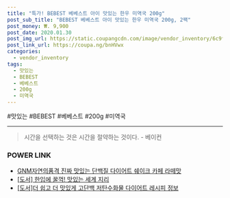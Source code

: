 ```yaml
--- 
title: "특가! BEBEST 베베스트 아이 맛있는 한우 미역국 200g" 
post_sub_title: "BEBEST 베베스트 아이 맛있는 한우 미역국 200g, 2팩" 
post_money: ₩. 9,900 
post_date: 2020.01.30 
post_img_url: https://static.coupangcdn.com/image/vendor_inventory/6c9f/20b7b4c5cd775d4623d44d52ec0fb923b5d77e139b9a5a2f22097c231c33.jpg 
post_link_url: https://coupa.ng/bnHVwx 
categories: 
  - vendor_inventory 
tags: 
  - 맛있는 
  - BEBEST 
  - 베베스트 
  - 200g 
  - 미역국 
--- 
```

  #맛있는 #BEBEST #베베스트 #200g #미역국 
<hr> 

> 시간을 선택하는 것은 시간을 절약하는 것이다. - 베이컨 


### POWER LINK

* <a href="https://blog.naver.com/fasyy4321/221790446117" target="_blank">GNM자연의품격 진짜 맛있는 단백질 다이어트 쉐이크 카페 라떼맛</a>
* <a href="https://blog.naver.com/fasyy4321/221779375838" target="_blank">[도서] 한입에 꿀꺽! 맛있는 세계 지리</a>
* <a href="https://blog.naver.com/sakai111/221760863120" target="_blank">[도서]더 쉽고 더 맛있게 고단백 저탄수화물 다이어트 레시피 정보</a>
